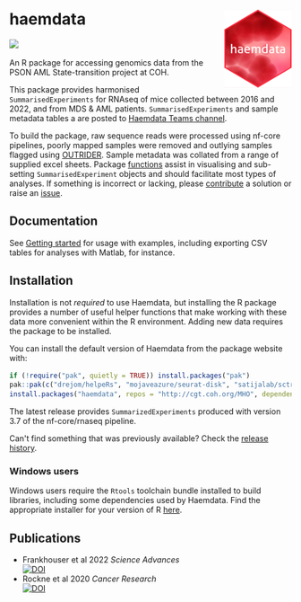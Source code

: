 # haemdata <img src='man/figures/logo.png' align="right" height="139" />
<!-- [![R-CMD-check](https://github.com/drejom/haemdata/workflows/R-CMD-check/badge.svg)](https://github.com/drejom/haemdata/actions)  -->

<!-- badges: start -->
![](https://img.shields.io/badge/code-unstable-red) <br>
<!-- badges: end -->
An R package for accessing genomics data from the PSON AML State-transition project at COH.

This package provides harmonised `SummarisedExperiments` for RNAseq of mice collected between 2016 and 2022, and from MDS & AML patients. `SummarisedExperiments` and sample metadata tables a are posted to [Haemdata Teams channel](https://cityofhope.sharepoint.com/:f:/r/sites/PSONAMLState-Transition/Shared%20Documents/haemdata?csf=1&web=1&e=Uh4VFb).

To build the package, raw sequence reads were processed using nf-core pipelines, poorly mapped samples were removed and outlying samples flagged using [OUTRIDER](https://doi.org/10.1016/j.ajhg.2018.10.025). Sample metadata was collated from a range of supplied excel sheets. Package [functions](http://cgt.coh.org/haemdata/reference/index.html) assist in visualising and sub-setting `SummarisedExperiment` objects and should facilitate most types of analyses. If something is incorrect or lacking, please [contribute](http://cgt.coh.org/haemdata/CONTRIBUTING.html) a solution or raise an [issue](https://github.com/drejom/haemdata/issues).

## Documentation
See [Getting started](http://cgt.coh.org/haemdata) for usage with examples, including exporting CSV tables for analyses with Matlab, for instance. 

## Installation

Installation is not *required* to use Haemdata, but installing the R package provides a number of useful helper functions that make working with these data more convenient within the R environment. Adding new data requires the package to be installed.

You can install the default version of Haemdata from the package website with:

``` r
if (!require("pak", quietly = TRUE)) install.packages("pak")
pak::pak(c("drejom/helpeRs", "mojaveazure/seurat-disk", "satijalab/sctransform@develop"))
install.packages("haemdata", repos = "http://cgt.coh.org/MHO", dependencies = TRUE)
```

The latest release provides `SummarizedExperiments` produced with version 3.7 of the nf-core/rnaseq pipeline. 

Can't find something that was previously available? Check the [release history](https://github.com/drejom/haemdata/releases).

### Windows users

Windows users require the `Rtools` toolchain bundle installed to build libraries, including some dependencies used by Haemdata. Find the appropriate installer for your version of R [here](https://cran.r-project.org/bin/windows/Rtools/).

## Publications
* Frankhouser et al 2022 *Science Advances* <br>[![DOI](https://zenodo.org/badge/DOI/10.1126/sciadv.abj1664.svg)](https://doi.org/10.1126/sciadv.abj1664)
* Rockne et al 2020 *Cancer Research* <br>[![DOI](https://zenodo.org/badge/DOI/10.1158/0008-5472.CAN-20-0354.svg)](https://doi.org/10.1158/0008-5472.CAN-20-0354)
